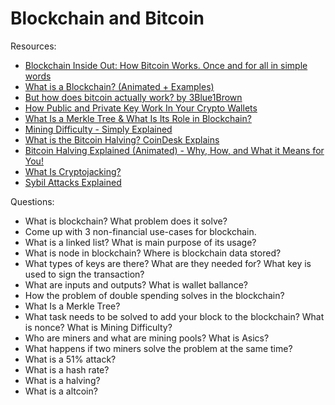 # Blockchain and Bitcoin

Resources:

* [Blockchain Inside Out: How Bitcoin Works. Once and for all in simple words](https://vas3k.com/blog/blockchain/) 
* [What is a Blockchain? (Animated + Examples)](https://www.youtube.com/watch?v=kHybf1aC-jE)
* [But how does bitcoin actually work? by 3Blue1Brown](https://www.youtube.com/watch?v=bBC-nXj3Ng4)
* [How Public and Private Key Work In Your Crypto Wallets](https://www.youtube.com/watch?v=bvSJm7fHXto)
* [What Is a Merkle Tree & What Is Its Role in Blockchain?](https://learn.bybit.com/blockchain/what-is-merkle-tree/)
* [Mining Difficulty - Simply Explained](https://www.youtube.com/watch?v=o1gOyhU6XEw)
* [What is the Bitcoin Halving? CoinDesk Explains](https://www.youtube.com/watch?v=rT3szqSykVU)
* [Bitcoin Halving Explained (Animated) - Why, How, and What it Means for You!](https://www.youtube.com/watch?v=oUusKpkSHkw)
* [What Is Cryptojacking?](https://academy.binance.com/en/articles/what-is-cryptojacking)
* [Sybil Attacks Explained](https://academy.binance.com/en/articles/sybil-attacks-explained)

Questions:

* What is blockchain? What problem does it solve?
* Come up with 3 non-financial use-cases for blockchain.
* What is a linked list? What is main purpose of its usage?
* What is node in blockchain? Where is blockchain data stored?
* What types of keys are there? What are they needed for? What key is used to sign the transaction?
* What are inputs and outputs? What is wallet ballance?
* How the problem of double spending solves in the blockchain?
* What Is a Merkle Tree?
* What task needs to be solved to add your block to the blockchain? What is nonce? What is Mining Difficulty?
* Who are miners and what are mining pools? What is Asics?
* What happens if two miners solve the problem at the same time?
* What is a 51% attack?
* What is a hash rate?
* What is a halving?
* What is a altcoin?
